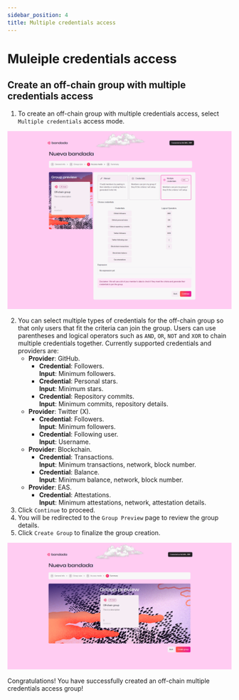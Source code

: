 ```yaml
---
sidebar_position: 4
title: Multiple credentials access
---
```


# Muleiple credentials access

## Create an off-chain group with multiple credentials access

1. To create an off-chain group with multiple credentials access, select `Multiple credentials` access mode.

![Create off-chain group multiple credentials access](../../../../static/img/tutorial/offchain-mult-credentials.png)

2. You can select multiple types of credentials for the off-chain group so that only users that fit the criteria can join the group. Users can use parentheses and logical operators such as `AND`, `OR`, `NOT` and `XOR` to chain multiple credentials together. Currently supported credentials and providers are:
    - **Provider**: GitHub.
        - **Credential**: Followers.  
        **Input**: Minimum followers.
        - **Credential**: Personal stars.  
        **Input**: Minimum stars.
        - **Credential**: Repository commits.  
        **Input**: Minimum commits, repository details.
    - **Provider**: Twitter (X).
        - **Credential**: Followers.  
        **Input**: Minimum followers.
        - **Credential**: Following user.  
        **Input**: Username.
    - **Provider**: Blockchain.
        - **Credential**: Transactions.  
        **Input**: Minimum transactions, network, block number.
        - **Credential**: Balance.  
        **Input**: Minimum balance, network, block number.
    - **Provider**: EAS.
        - **Credential**: Attestations.  
        **Input**: Minimum attestations, network, attestation details.  
4. Click `Continue` to proceed.
5. You will be redirected to the `Group Preview` page to review the group details.
6. Click `Create Group` to finalize the group creation.

![Create off-chain group preview](../../../../static/img/tutorial/offchain-preview.png)

Congratulations! You have successfully created an off-chain multiple credentials access group!